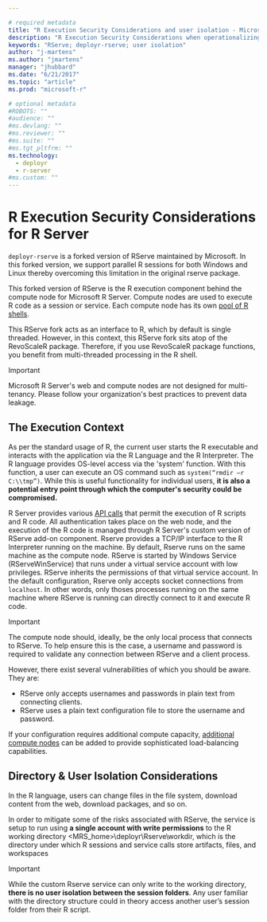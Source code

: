 ```yaml
---

# required metadata
title: "R Execution Security Considerations and user isolation - Microsoft R Server | Microsoft Docs"
description: "R Execution Security Considerations when operationalizing analytics with Microsoft R Server"
keywords: "RServe; deployr-rserve; user isolation"
author: "j-martens"
ms.author: "jmartens"
manager: "jhubbard"
ms.date: "6/21/2017"
ms.topic: "article"
ms.prod: "microsoft-r"

# optional metadata
#ROBOTS: ""
#audience: ""
#ms.devlang: ""
#ms.reviewer: ""
#ms.suite: ""
#ms.tgt_pltfrm: ""
ms.technology:
  - deployr
  - r-server
#ms.custom: ""
---
```


# R Execution Security Considerations for R Server

`deployr-rserve` is a forked version of RServe maintained by Microsoft. In this forked version, we support parallel R sessions for both Windows and Linux thereby overcoming this limitation in the original rserve package.

This forked version of RServe is the R execution component behind the compute node for Microsoft R Server. Compute nodes are used to execute R code as a session or service. Each compute node has its own [pool of R shells](configure-evaluate-capacity.md#r-shell-pool).  

This RServe fork acts as an interface to R, which by default is single threaded. However, in this context, this RServe fork sits atop of the RevoScaleR package. Therefore, if you use RevoScaleR package functions, you benefit from multi-threaded processing in the R shell.

>[!IMPORTANT]
>Microsoft R Server's web and compute nodes are not designed for multi-tenancy. Please follow your organization's best practices to prevent data leakage.

## The Execution Context

As per the standard usage of R, the current user starts the R executable and interacts with the application via the R Language and the R Interpreter. The R language provides OS-level access via the 'system' function. With this function, a user can execute an OS command such as `system(“rmdir –r C:\\tmp”)`. While this is useful functionality for individual users, **it is also a potential entry point through which the computer's security could be compromised.**

R Server provides various [API calls](concept-api.md) that permit the execution of R scripts and R code. All authentication takes place on the web node, and the execution of the R code is managed through R Server's custom version of RServe add-on component. Rserve provides a TCP/IP interface to the R Interpreter running on the machine. By default, Rserve runs on the same machine as the compute node. RServe is started by Windows Service (RServeWinService) that runs under a virtual service account with low privileges. RServe inherits the permissions of that virtual service account. In the default configuration, Rserve only accepts socket connections from `localhost`. In other words, only thoses processes running on the same machine where RServe is running can directly connect to it and execute R code.

>[!Important]
>The compute node should, ideally, be the only local process that connects to RServe. To help ensure this is the case, a username and password is required to validate any connection between RServe and a client process.
>
>However, there exist several vulnerabilities of which you should be aware. They are:
>
>-   RServe only accepts usernames and passwords in plain text from connecting clients.
>-   RServe uses a plain text configuration file to store the username and password.

If your configuration requires additional compute capacity, [additional compute nodes](../install/operationalize-r-server-enterprise-config.md#add-compute-nodes) can be added to provide sophisticated load-balancing capabilities.

<a name="isolation"></a>

## Directory & User Isolation Considerations

In the R language, users can change files in the file system, download content from the web, download packages, and so on.

In order to mitigate some of the risks associated with RServe, the service is setup to run using **a single account with write permissions** to the R working directory <MRS_home>\deployr\Rserve\workdir, which is the directory under which R sessions and service calls store artifacts, files, and workspaces

>[!Important]
>While the custom Rserve service can only write to the working directory, **there is no user isolation between the session folders**. Any user familiar with the directory structure could in theory access another user’s session folder from their R script.
